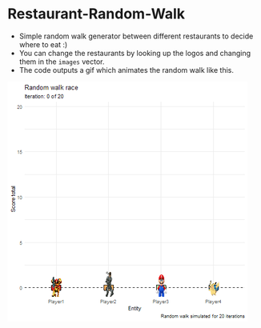# Restaurant-Random-Walk

* Simple random walk generator between different restaurants to decide where to eat :)
* You can change the restaurants by looking up the logos and changing them in the `images` vector.
* The code outputs a gif which animates the random walk like this.

![racegif](https://github.com/pablolopez2733/Restaurant-Random-Walk/blob/main/race_char.gif)

